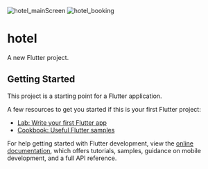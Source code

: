 
![hotel_mainScreen](https://user-images.githubusercontent.com/108852458/192082992-acb1a0e3-3de6-416f-bfef-d326434a575c.jpg)
![hotel_booking](https://user-images.githubusercontent.com/108852458/192083465-3a18deca-0e87-4bc3-b638-beb8a67e437e.jpg)
# hotel

A new Flutter project.

## Getting Started

This project is a starting point for a Flutter application.

A few resources to get you started if this is your first Flutter project:

- [Lab: Write your first Flutter app](https://docs.flutter.dev/get-started/codelab)
- [Cookbook: Useful Flutter samples](https://docs.flutter.dev/cookbook)

For help getting started with Flutter development, view the
[online documentation](https://docs.flutter.dev/), which offers tutorials,
samples, guidance on mobile development, and a full API reference.
